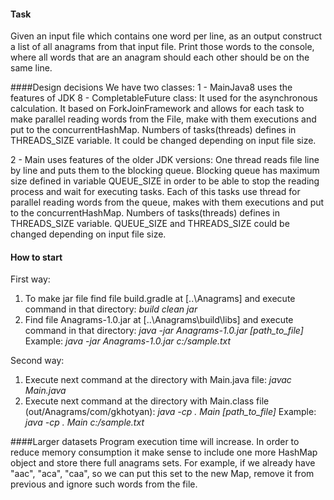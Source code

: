 #### Task
Given an input file which contains one word per line, as an output construct a list of all anagrams from that input file. Print those words to the console, where all words that are an anagram should each other should be on the same line.

####Design decisions
We have two classes:
1 - MainJava8 uses the features of JDK 8 - CompletableFuture class:
It used for the asynchronous calculation. It based on ForkJoinFramework and allows for each task to make parallel reading words from the File, make with them executions and put to the concurrentHashMap. 
Numbers of tasks(threads) defines in THREADS_SIZE variable. It could be changed depending on input file size.

2 - Main uses features of the older JDK versions:
One thread reads file line by line and puts them to the blocking queue.
Blocking queue has maximum size defined in variable QUEUE_SIZE in order to be able to stop the reading process and wait for executing tasks.
Each of this tasks use thread for parallel reading words from the queue, makes with them executions and put to the concurrentHashMap. Numbers of tasks(threads) defines in THREADS_SIZE variable.
QUEUE_SIZE and THREADS_SIZE could be changed depending on input file size.

#### How to start
First way:
1. To make jar file find file build.gradle at [..\Anagrams] and execute command in that directory:
*build clean jar*
2. Find file Anagrams-1.0.jar at [..\Anagrams\build\libs] and execute command in that directory:
*java -jar Anagrams-1.0.jar [path_to_file]*
Example: *java -jar Anagrams-1.0.jar  c:/sample.txt*

Second way:
1. Execute next command at the directory with Main.java file:
*javac Main.java*
2. Execute next command at the directory with Main.class file (out/Anagrams/com/gkhotyan):
*java -cp . Main [path_to_file]* 
Example: *java -cp . Main c:/sample.txt*

####Larger datasets
Program execution time will increase. In order to reduce memory consumption it make sense to include one more HashMap object and store there full anagrams sets.
For example, if we already have "aac", "aca", "caa", so we can put this set to the new Map, remove it from previous and ignore such words from the file. 
